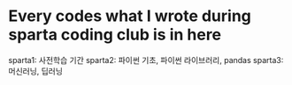 # Every codes what I wrote during sparta coding club is in here

sparta1: 사전학습 기간
sparta2: 파이썬 기초, 파이썬 라이브러리, pandas
sparta3: 머신러닝, 딥러닝
